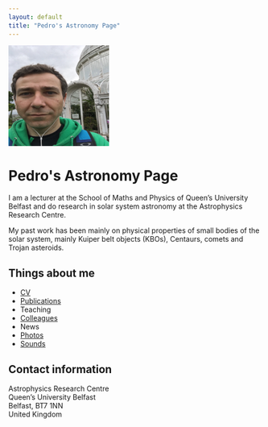```yaml
---
layout: default
title: "Pedro's Astronomy Page"
---
```


<img src="pedro.png" width="200" height="200" />

# Pedro's Astronomy Page

I am a lecturer at the School of Maths and Physics of Queen’s University Belfast and do research in solar system astronomy at the Astrophysics Research Centre.

My past work has been mainly on physical properties of small bodies of the solar system, mainly Kuiper belt objects (KBOs), Centaurs, comets and Trojan asteroids.

## Things about me
- [CV](http://go.qub.ac.uk/v4dbc)
- [Publications](https://goo.gl/ziFXpu)
- Teaching
- [Colleagues](Colleagues.html)
- News
- [Photos](http://www.flickr.com/photos/pedrocas/)
- [Sounds](http://soundcloud.com/corpode)

## Contact information
Astrophysics Research Centre  
Queen’s University Belfast  
Belfast, BT7 1NN  
United Kingdom
